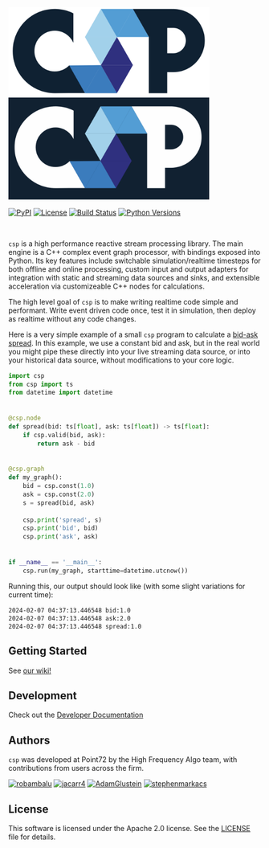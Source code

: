 <br />
<a href="https://github.com/point72/csp#gh-light-mode-only">
  <img src="https://github.com/point72/csp/raw/main/docs/img/csp-light.png?raw=true#gh-light-mode-only" alt="csp" width="400"></a>
</a>
<a href="https://github.com/point72/csp#gh-dark-mode-only">
  <img src="https://github.com/point72/csp/raw/main/docs/img/csp-dark.png?raw=true#gh-dark-mode-only" alt="csp" width="400"></a>
</a>
<br/>

[![PyPI](https://img.shields.io/pypi/v/csp-next.svg?style=flat)](https://pypi.python.org/pypi/csp-next)
[![License](https://img.shields.io/badge/license-Apache--2.0-green)](https://github.com/timkpaine/csp/LICENSE)
[![Build Status](https://github.com/timkpaine/csp/actions/workflows/build.yml/badge.svg)](https://github.com/timkpaine/csp/actions/workflows/build.yml)
[![Python Versions](https://img.shields.io/badge/python-3.8_%7C_3.9_%7C_3.10_%7C_3.11-blue)](https://github.com/timkpaine/csp/blob/main/pyproject.toml)

<br/>

`csp` is a high performance reactive stream processing library. The main engine is a C++ complex event graph processor, with bindings exposed into Python. Its key features include switchable simulation/realtime timesteps for both offline and online processing, custom input and output adapters for integration with static and streaming data sources and sinks, and extensible acceleration via customizeable C++ nodes for calculations.

The high level goal of `csp` is to make writing realtime code simple and performant. Write event driven code once, test it in simulation, then deploy as realtime without any code changes.


Here is a very simple example of a small `csp` program to calculate a [bid-ask spread](https://www.investopedia.com/terms/b/bid-askspread.asp). In this example, we use a constant bid and ask, but in the real world you might pipe these directly into your live streaming data source, or into your historical data source, without modifications to your core logic.


```python
import csp
from csp import ts
from datetime import datetime


@csp.node
def spread(bid: ts[float], ask: ts[float]) -> ts[float]:
    if csp.valid(bid, ask):
        return ask - bid


@csp.graph
def my_graph():
    bid = csp.const(1.0)
    ask = csp.const(2.0)
    s = spread(bid, ask)

    csp.print('spread', s)
    csp.print('bid', bid)
    csp.print('ask', ask)


if __name__ == '__main__':
    csp.run(my_graph, starttime=datetime.utcnow())
```

Running this, our output should look like (with some slight variations for current time):
```raw
2024-02-07 04:37:13.446548 bid:1.0
2024-02-07 04:37:13.446548 ask:2.0
2024-02-07 04:37:13.446548 spread:1.0
```

## Getting Started
See [our wiki!](https://github.com/Point72/csp/wiki)

## Development
Check out the [Developer Documentation](https://github.com/Point72/csp/wiki/99.-Developer)

## Authors
`csp` was developed at Point72 by the High Frequency Algo team, with contributions from users across the firm.

[<img src="https://avatars.githubusercontent.com/u/28680700" alt="robambalu" width="50" height="50">](https://github.com/robambalu)
[<img src="https://avatars.githubusercontent.com/u/35146413" alt="jacarr4" width="50" height="50">](https://github.com/jacarr4)
[<img src="https://avatars.githubusercontent.com/u/55991383" alt="AdamGlustein" width="50" height="50">](https://github.com/AdamGlustein)
[<img src="https://avatars.githubusercontent.com/u/18348081" alt="stephenmarkacs" width="50" height="50">](https://github.com/stephenmarkacs)

## License
This software is licensed under the Apache 2.0 license. See the [LICENSE](LICENSE) file for details.
